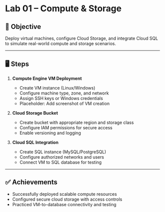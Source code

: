 # Lab 01 – Compute & Storage

## 🎯 Objective
Deploy virtual machines, configure Cloud Storage, and integrate Cloud SQL to simulate real-world compute and storage scenarios.

---

## 🖥 Steps
1. **Compute Engine VM Deployment**
   - Create VM instance (Linux/Windows)
   - Configure machine type, zone, and network
   - Assign SSH keys or Windows credentials
   - Placeholder: Add screenshot of VM creation

2. **Cloud Storage Bucket**
   - Create bucket with appropriate region and storage class
   - Configure IAM permissions for secure access
   - Enable versioning and logging

3. **Cloud SQL Integration**
   - Create SQL instance (MySQL/PostgreSQL)
   - Configure authorized networks and users
   - Connect VM to SQL database for testing

---

## ✅ Achievements
- Successfully deployed scalable compute resources
- Configured secure cloud storage with access controls
- Practiced VM-to-database connectivity and testing
